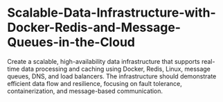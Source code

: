 # Scalable-Data-Infrastructure-with-Docker-Redis-and-Message-Queues-in-the-Cloud
Create a scalable, high-availability data infrastructure that supports real-time data processing and caching using Docker, Redis, Linux, message queues, DNS, and load balancers. The infrastructure should demonstrate efficient data flow and resilience, focusing on fault tolerance, containerization, and message-based communication.
